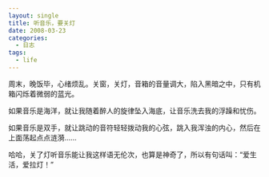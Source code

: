 ```yaml
---
layout: single
title: 听音乐，要关灯
date: 2008-03-23
categories:
  - 日志
tags:
  - life
---
```


周末，晚饭毕，心绪烦乱。关窗，关灯，音箱的音量调大，陷入黑暗之中，只有机箱闪烁着微弱的蓝光。

如果音乐是海洋，就让我随着醉人的旋律坠入海底，让音乐洗去我的浮躁和忧伤。

如果音乐是双手，就让跳动的音符轻轻拨动我的心弦，跳入我浑浊的内心，然后在上面荡起点点涟漪......

哈哈，关了灯听音乐能让我这样语无伦次，也算是神奇了，所以有句话叫：“爱生活，爱拉灯！”
